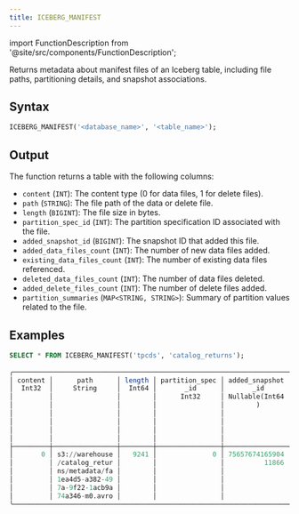 ```yaml
---
title: ICEBERG_MANIFEST
---
```

import FunctionDescription from '@site/src/components/FunctionDescription';

<FunctionDescription description="Introduced or updated: v1.2.709"/>

Returns metadata about manifest files of an Iceberg table, including file paths, partitioning details, and snapshot associations.

## Syntax

```sql
ICEBERG_MANIFEST('<database_name>', '<table_name>');
```

## Output

The function returns a table with the following columns:

- `content` (`INT`): The content type (0 for data files, 1 for delete files).
- `path` (`STRING`): The file path of the data or delete file.
- `length` (`BIGINT`): The file size in bytes.
- `partition_spec_id` (`INT`): The partition specification ID associated with the file.
- `added_snapshot_id` (`BIGINT`): The snapshot ID that added this file.
- `added_data_files_count` (`INT`): The number of new data files added.
- `existing_data_files_count` (`INT`): The number of existing data files referenced.
- `deleted_data_files_count` (`INT`): The number of data files deleted.
- `added_delete_files_count` (`INT`): The number of delete files added.
- `partition_summaries` (`MAP<STRING, STRING>`): Summary of partition values related to the file.

## Examples

```sql
SELECT * FROM ICEBERG_MANIFEST('tpcds', 'catalog_returns');
 
╭───────────────────────────────────────────────────────────────────────────────────────────────────────────────────────────────────────────────────────────────────────────────────────╮
│ content │      path      │ length │ partition_spec │ added_snapshot │ added_data_fil │ existing_data_ │ deleted_data_ │ added_delete_ │ existing_dele │ deleted_delet │ partition_sum │
│  Int32  │     String     │  Int64 │       _id      │       _id      │    es_count    │   files_count  │  files_count  │  files_count  │ te_files_coun │ e_files_count │     maries    │
│         │                │        │      Int32     │ Nullable(Int64 │ Nullable(Int32 │ Nullable(Int32 │ Nullable(Int3 │ Nullable(Int3 │       t       │ Nullable(Int3 │ Array(Nullabl │
│         │                │        │                │        )       │        )       │        )       │       2)      │       2)      │ Nullable(Int3 │       2)      │ e(Tuple(Nulla │
│         │                │        │                │                │                │                │               │               │       2)      │               │ ble(Boolean), │
│         │                │        │                │                │                │                │               │               │               │               │ Nullable(Bool │
│         │                │        │                │                │                │                │               │               │               │               │ ean), String, │
│         │                │        │                │                │                │                │               │               │               │               │   String)))   │
├─────────┼────────────────┼────────┼────────────────┼────────────────┼────────────────┼────────────────┼───────────────┼───────────────┼───────────────┼───────────────┼───────────────┤
│       0 │ s3://warehouse │   9241 │              0 │ 75657674165904 │              2 │              0 │             0 │             2 │             0 │             0 │ []            │
│         │ /catalog_retur │        │                │          11866 │                │                │               │               │               │               │               │
│         │ ns/metadata/fa │        │                │                │                │                │               │               │               │               │               │
│         │ 1ea4d5-a382-49 │        │                │                │                │                │               │               │               │               │               │
│         │ 7a-9f22-1acb9a │        │                │                │                │                │               │               │               │               │               │
│         │ 74a346-m0.avro │        │                │                │                │                │               │               │               │               │               │
╰───────────────────────────────────────────────────────────────────────────────────────────────────────────────────────────────────────────────────────────────────────────────────────╯
```